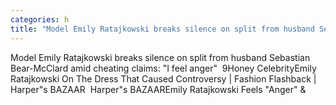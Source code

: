 ```yaml
---
categories: h
title: "Model Emily Ratajkowski breaks silence on split from husband Sebastian BearMcClard amid cheating claims I feel anger  9Honey Celebrity"
---
```

Model Emily Ratajkowski breaks silence on split from husband Sebastian Bear-McClard amid cheating claims: "I feel anger"&nbsp;&nbsp;9Honey CelebrityEmily Ratajkowski On The Dress That Caused Controversy | Fashion Flashback | Harper"s BAZAAR&nbsp;&nbsp;Harper"s BAZAAREmily Ratajkowski Feels "Anger" &